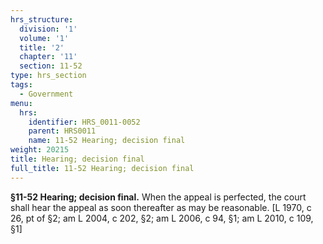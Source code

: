 ```yaml
---
hrs_structure:
  division: '1'
  volume: '1'
  title: '2'
  chapter: '11'
  section: 11-52
type: hrs_section
tags:
  - Government
menu:
  hrs:
    identifier: HRS_0011-0052
    parent: HRS0011
    name: 11-52 Hearing; decision final
weight: 20215
title: Hearing; decision final
full_title: 11-52 Hearing; decision final
---
```

**§11-52 Hearing; decision final.** When the appeal is perfected, the court shall hear the appeal as soon thereafter as may be reasonable. [L 1970, c 26, pt of §2; am L 2004, c 202, §2; am L 2006, c 94, §1; am L 2010, c 109, §1]